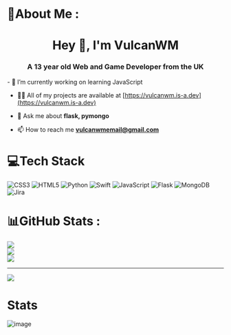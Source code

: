 # 💫About Me :
<h1 align="center">Hey 🙏, I'm VulcanWM</h1>
<h3 align="center">A 13 year old Web and Game Developer from the UK</h3>
- 🔭 I’m currently working on learning JavaScript

- 👨‍💻 All of my projects are available at [https://vulcanwm.is-a.dev](https://vulcanwm.is-a.dev)

- 💬 Ask me about **flask, pymongo**

- 📫 How to reach me **vulcanwmemail@gmail.com**

# 💻Tech Stack
![CSS3](https://img.shields.io/badge/css3-%231572B6.svg?style=for-the-badge&logo=css3&logoColor=white) ![HTML5](https://img.shields.io/badge/html5-%23E34F26.svg?style=for-the-badge&logo=html5&logoColor=white) ![Python](https://img.shields.io/badge/python-3670A0?style=for-the-badge&logo=python&logoColor=ffdd54) ![Swift](https://img.shields.io/badge/swift-F54A2A?style=for-the-badge&logo=swift&logoColor=white) ![JavaScript](https://img.shields.io/badge/javascript-%23323330.svg?style=for-the-badge&logo=javascript&logoColor=%23F7DF1E) ![Flask](https://img.shields.io/badge/flask-%23000.svg?style=for-the-badge&logo=flask&logoColor=white) ![MongoDB](https://img.shields.io/badge/MongoDB-%234ea94b.svg?style=for-the-badge&logo=mongodb&logoColor=white) ![Jira](https://img.shields.io/badge/jira-%230A0FFF.svg?style=for-the-badge&logo=jira&logoColor=white)
# 📊GitHub Stats :
![](https://github-readme-stats.vercel.app/api?username=VulcanWM&theme=vision-friendly-dark&hide_border=false&include_all_commits=false&count_private=false)<br/>
![](https://github-readme-streak-stats.herokuapp.com/?user=VulcanWM&theme=vision-friendly-dark&hide_border=false)<br/>
![](https://github-readme-stats.vercel.app/api/top-langs/?username=VulcanWM&theme=vision-friendly-dark&hide_border=false&include_all_commits=false&count_private=false&layout=compact)

---
[![](https://visitcount.itsvg.in/api?id=VulcanWM&icon=0&color=0)](https://visitcount.itsvg.in)

# Stats

![image](https://projecteuler.net/profile/VulcanWM.png)